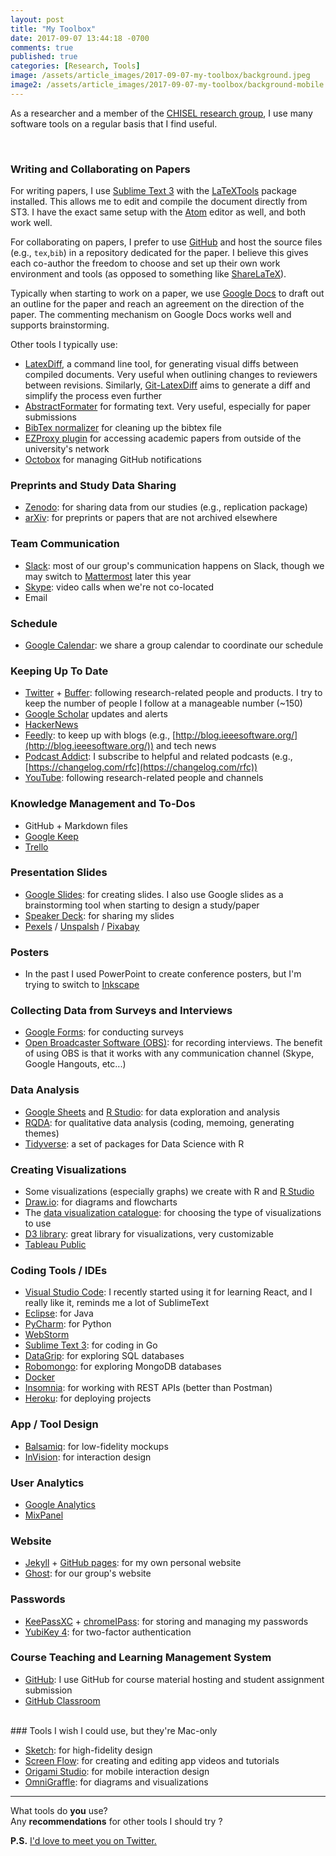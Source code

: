 ```yaml
---
layout: post
title: "My Toolbox"
date: 2017-09-07 13:44:18 -0700
comments: true
published: true
categories: [Research, Tools]
image: /assets/article_images/2017-09-07-my-toolbox/background.jpeg
image2: /assets/article_images/2017-09-07-my-toolbox/background-mobile.jpeg
---
```


As a researcher and a member of the [CHISEL research group](http://thechiselgroup.org/), I use many software tools on a regular basis that I find useful.

<!--more-->
<br>

### Writing and Collaborating on Papers

For writing papers, I use [Sublime Text 3](https://www.sublimetext.com/) with the [LaTeXTools](https://latextools.readthedocs.io/en/latest/) package installed. This allows me to edit and compile the document directly from ST3. I have the exact same setup with the [Atom](https://atom.io/) editor as well, and both work well.

For collaborating on papers, I prefer to use [GitHub](https://github.com/) and host the source files (e.g., `tex`,`bib`) in a repository dedicated for the paper. I believe this gives each co-author the freedom to choose and set up their own work environment and tools (as opposed to something like [ShareLaTeX](https://www.sharelatex.com/)).

Typically when starting to work on a paper, we use [Google Docs](https://www.google.com/docs/about/) to draft out an outline for the paper and reach an agreement on the direction of the paper. The commenting mechanism on Google Docs works well and supports brainstorming.

Other tools I typically use:

- [LatexDiff](https://www.ctan.org/pkg/latexdiff), a command line tool, for generating visual diffs between compiled documents. Very useful when outlining changes to reviewers between revisions. Similarly, [Git-LatexDiff](https://gitlab.com/git-latexdiff/git-latexdiff) aims to generate a diff and simplify the process even further
- [AbstractFormater](https://abstractformatter.inventitech.com/) for formating text. Very useful, especially for paper submissions
- [BibTex normalizer](https://hsborges.github.io/bibtex-normalizer/) for cleaning up the bibtex file
- [EZProxy plugin](https://chrome.google.com/webstore/detail/ezproxy-redirect/gfhnhcbpnnnlefhobdnmhenofhfnnfhi?hl=en) for accessing academic papers from outside of the university's network
- [Octobox](https://octobox.io/) for managing GitHub notifications

### Preprints and Study Data Sharing

- [Zenodo](https://zenodo.org/): for sharing data from our studies (e.g., replication package)
- [arXiv](https://arxiv.org/): for preprints or papers that are not archived elsewhere

### Team Communication

- [Slack](https://slack.com/): most of our group's communication happens on Slack, though we may switch to [Mattermost](https://about.mattermost.com/) later this year
- [Skype](https://www.skype.com/en/): video calls when we're not co-located
- Email

### Schedule

- [Google Calendar](https://www.google.com/calendar): we share a group calendar to coordinate our schedule

### Keeping Up To Date

- [Twitter](https://twitter.com/) + [Buffer](https://buffer.com/): following research-related people and products. I try to keep the number of people I follow at a manageable number (~150)
- [Google Scholar](https://scholar.google.ca/) updates and alerts
- [HackerNews](https://news.ycombinator.com/news)
- [Feedly](https://feedly.com/): to keep up with blogs (e.g., [http://blog.ieeesoftware.org/](http://blog.ieeesoftware.org/)) and tech news
- [Podcast Addict](https://play.google.com/store/apps/details?id=com.bambuna.podcastaddict&hl=en): I subscribe to helpful and related podcasts (e.g., [https://changelog.com/rfc](https://changelog.com/rfc))
- [YouTube](https://www.youtube.com/): following research-related people and channels

### Knowledge Management and To-Dos

- GitHub + Markdown files
- [Google Keep](https://keep.google.com/)
- [Trello](https://trello.com/)

### Presentation Slides

- [Google Slides](https://www.google.ca/slides/about/): for creating slides. I also use Google slides as a brainstorming tool when starting to design a study/paper
- [Speaker Deck](https://speakerdeck.com/): for sharing my slides
- [Pexels](https://www.pexels.com/) / [Unspalsh](https://unsplash.com/) / [Pixabay](https://pixabay.com/)

### Posters

- In the past I used PowerPoint to create conference posters, but I'm trying to switch to [Inkscape](https://inkscape.org/en/)

### Collecting Data from Surveys and Interviews

- [Google Forms](https://www.google.ca/forms/about/): for conducting surveys
- [Open Broadcaster Software (OBS)](https://obsproject.com/): for recording interviews. The benefit of using OBS is that it works with any communication channel (Skype, Google Hangouts, etc...)

### Data Analysis

- [Google Sheets](https://www.google.com/sheets/about/) and [R Studio](https://www.rstudio.com/products/rstudio/download/#download): for data exploration and analysis
- [RQDA](http://rqda.r-forge.r-project.org/): for qualitative data analysis (coding, memoing, generating themes)
- [Tidyverse](https://www.tidyverse.org/): a set of packages for Data Science with R

### Creating Visualizations

- Some visualizations (especially graphs) we create with R and [R Studio](https://www.rstudio.com/products/rstudio/download/#download)
- [Draw.io](https://download.draw.io/): for diagrams and flowcharts
- The [data visualization catalogue](http://www.datavizcatalogue.com/): for choosing the type of visualizations to use
- [D3 library](https://d3js.org/): great library for visualizations, very customizable
- [Tableau Public](https://public.tableau.com/s/)

### Coding Tools / IDEs

- [Visual Studio Code](https://code.visualstudio.com/): I recently started using it for learning React, and I really like it, reminds me a lot of SublimeText
- [Eclipse](https://www.eclipse.org/downloads/eclipse-packages/): for Java
- [PyCharm](https://www.jetbrains.com/pycharm/): for Python
- [WebStorm](https://www.jetbrains.com/webstorm/)
- [Sublime Text 3](https://www.sublimetext.com/): for coding in Go
- [DataGrip](https://www.jetbrains.com/datagrip/): for exploring SQL databases
- [Robomongo](https://robomongo.org/): for exploring MongoDB databases
- [Docker](https://www.docker.com/)
- [Insomnia](https://insomnia.rest/): for working with REST APIs (better than Postman)
- [Heroku](https://www.heroku.com/): for deploying projects

### App / Tool Design

- [Balsamiq](https://balsamiq.com/): for low-fidelity mockups
- [InVision](https://www.invisionapp.com/): for interaction design

### User Analytics

- [Google Analytics](https://www.google.com/analytics)
- [MixPanel](https://mixpanel.com/) 

### Website

- [Jekyll](https://jekyllrb.com/) + [GitHub pages](https://pages.github.com/): for my own personal website
- [Ghost](https://ghost.org/): for our group's website

### Passwords

- [KeePassXC](https://keepassxc.org/) + [chromeIPass](https://chrome.google.com/webstore/detail/chromeipass/ompiailgknfdndiefoaoiligalphfdae?hl=en): for storing and managing my passwords
- [YubiKey 4](https://www.yubico.com/product/yubikey-4-series/): for two-factor authentication

### Course Teaching and Learning Management System

- [GitHub](https://github.com/): I use GitHub for course material hosting and student assignment submission
- [GitHub Classroom](https://classroom.github.com/)

<br>
### Tools I wish I could use, but they're Mac-only

- [Sketch](https://www.sketchapp.com/): for high-fidelity design
- [Screen Flow](https://www.telestream.net/screenflow/overview.htm): for creating and editing app videos and tutorials
- [Origami Studio](https://origami.design/): for mobile interaction design
- [OmniGraffle](https://www.omnigroup.com/omnigraffle): for diagrams and visualizations

---

What tools do **you** use?  
Any **recommendations** for other tools I should try ?  

**P.S.** [I'd love to meet you on Twitter.](https://twitter.com/alexeyzagalsky)